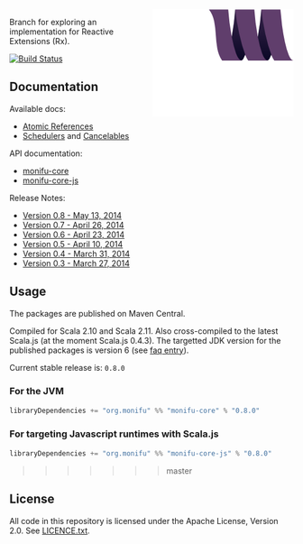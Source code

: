 <img src="docs/assets/monifu.png" align="right" />

Branch for exploring an implementation for Reactive Extensions (Rx).

[![Build Status](https://travis-ci.org/alexandru/monifu.png?branch=rx)](https://travis-ci.org/alexandru/monifu)

## Documentation

Available docs:

* [Atomic References](docs/atomic.md) 
* [Schedulers](docs/schedulers.md) and [Cancelables](docs/cancelables.md)

API documentation:

* [monifu-core](http://www.monifu.org/monifu-core/current/api/)
* [monifu-core-js](http://www.monifu.org/monifu-core-js/current/api/)

Release Notes:

* [Version 0.8 - May 13, 2014](/docs/release-notes/0.8.md)
* [Version 0.7 - April 26, 2014](/docs/release-notes/0.7.md)
* [Version 0.6 - April 23, 2014](/docs/release-notes/0.6.md)
* [Version 0.5 - April 10, 2014](/docs/release-notes/0.5.md)
* [Version 0.4 - March 31, 2014](/docs/release-notes/0.4.md)
* [Version 0.3 - March 27, 2014](/docs/release-notes/0.3.md)

## Usage

The packages are published on Maven Central.

Compiled for Scala 2.10 and Scala 2.11. Also cross-compiled to
the latest Scala.js (at the moment Scala.js 0.4.3). The targetted JDK version
for the published packages is version 6 (see 
[faq entry](https://github.com/alexandru/monifu/wiki/Frequently-Asked-Questions#what-javajdk-version-is-required)).

Current stable release is: `0.8.0`

### For the JVM

```scala
libraryDependencies += "org.monifu" %% "monifu-core" % "0.8.0"
```

### For targeting Javascript runtimes with Scala.js

```scala
libraryDependencies += "org.monifu" %% "monifu-core-js" % "0.8.0"
```
>>>>>>> master

## License

All code in this repository is licensed under the Apache License, Version 2.0.
See [LICENCE.txt](./LICENSE.txt).
